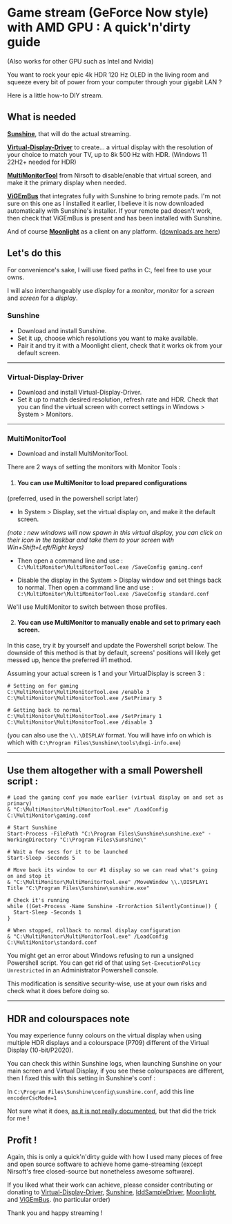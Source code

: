 # Game stream (GeForce Now style) with AMD GPU : A quick'n'dirty guide
(Also works for other GPU such as Intel and Nvidia)

You want to rock your epic 4k HDR 120 Hz OLED in the living room and squeeze every bit of power from your computer through your gigabit LAN ?

Here is a little how-to DIY stream.

## What is needed

[**Sunshine**](https://github.com/LizardByte/Sunshine), that will do the actual streaming.

[**Virtual-Display-Driver**](https://github.com/itsmikethetech/Virtual-Display-Driver) to create... a virtual display with the resolution of your choice to match your TV, up to 8k 500 Hz with HDR. (Windows 11 22H2+ needed for HDR)

[**MultiMonitorTool**](https://www.nirsoft.net/utils/multi_monitor_tool.html) from Nirsoft to disable/enable that virtual screen, and make it the primary display when needed.

[**ViGEmBus**](https://github.com/nefarius/ViGEmBus) that integrates fully with Sunshine to bring remote pads.
I'm not sure on this one as I installed it earlier, I believe it is now downloaded automatically with Sunshine's installer.
If your remote pad doesn't work, then check that ViGEmBus is present and has been installed with Sunshine.

And of course [**Moonlight**](https://github.com/moonlight-stream) as a client on any platform. ([downloads are here](https://moonlight-stream.org))

## Let's do this
For convenience's sake, I will use fixed paths in C:\, feel free to use your owns.

I will also interchangeably use *display* for a *monitor*, *monitor* for a *screen* and *screen* for a *display*.

### Sunshine

- Download and install Sunshine.
- Set it up, choose which resolutions you want to make available.
- Pair it and try it with a Moonlight client, check that it works ok from your default screen.

---

### Virtual-Display-Driver
- Download and install Virtual-Display-Driver.
- Set it up to match desired resolution, refresh rate and HDR.
Check that you can find the virtual screen with correct settings in Windows > System > Monitors.

---

### MultiMonitorTool
- Download and install MultiMonitorTool.

There are 2 ways of setting the monitors with Monitor Tools :

1. #### You can use MultiMonitor to load prepared configurations
(preferred, used in the powershell script later)

- In System > Display, set the virtual display on, and make it the default screen.

*(note : new windows will now spawn in this virtual display, you can click on their icon in the taskbar and take them to your screen with Win+Shift+Left/Right keys)*

- Then open a command line and use :
`C:\MultiMonitor\MultiMonitorTool.exe /SaveConfig gaming.conf`

- Disable the display in the System > Display window and set things back to normal.
Then open a command line and use :
`C:\MultiMonitor\MultiMonitorTool.exe /SaveConfig standard.conf`

We'll use MultiMonitor to switch between those profiles.

2. #### You can use MultiMonitor to manually enable and set to primary each screen.
In this case, try it by yourself and update the Powershell script below.
The downside of this method is that by default, screens' positions will likely get messed up, hence the preferred #1 method.

Assuming your actual screen is 1 and your VirtualDisplay is screen 3 :
```
# Setting on for gaming
C:\MultiMonitor\MultiMonitorTool.exe /enable 3
C:\MultiMonitor\MultiMonitorTool.exe /SetPrimary 3

# Getting back to normal
C:\MultiMonitor\MultiMonitorTool.exe /SetPrimary 1
C:\MultiMonitor\MultiMonitorTool.exe /disable 3
```
(you can also use the `\\.\DISPLAY` format. You will have info on which is which with `C:\Program Files\Sunshine\tools\dxgi-info.exe`)

---

## Use them altogether with a small Powershell script :

```
# Load the gaming conf you made earlier (virtual display on and set as primary)
& "C:\MultiMonitor\MultiMonitorTool.exe" /LoadConfig C:\MultiMonitor\gaming.conf

# Start Sunshine
Start-Process -FilePath "C:\Program Files\Sunshine\sunshine.exe" -WorkingDirectory "C:\Program Files\Sunshine\"

# Wait a few secs for it to be launched
Start-Sleep -Seconds 5

# Move back its window to our #1 display so we can read what's going on and stop it
& "C:\MultiMonitor\MultiMonitorTool.exe" /MoveWindow \\.\DISPLAY1 Title "C:\Program Files\Sunshine\sunshine.exe"

# Check it's running
while ((Get-Process -Name Sunshine -ErrorAction SilentlyContinue)) {
  Start-Sleep -Seconds 1
}

# When stopped, rollback to normal display configuration
& "C:\MultiMonitor\MultiMonitorTool.exe" /LoadConfig C:\MultiMonitor\standard.conf
```

You might get an error about Windows refusing to run a unsigned Powershell script. You can get rid of that using `Set-ExecutionPolicy Unrestricted` in an Administrator Powershell console.

This modification is sensitive security-wise, use at your own risks and check what it does before doing so.

---

## HDR and colourspaces note

You may experience funny colours on the virtual display when using multiple HDR displays and a colourspace (P709) different of the Virtual Display (10-bit/P2020).

You can check this within Sunshine logs, when launching Sunshine on your main screen and Virtual Display, if you see these colourspaces are different, then I fixed this with this setting in Sunshine's conf :

In `C:\Program Files\Sunshine\config\sunshine.conf`, add this line
`encoderCscMode=1`

Not sure what it does, [as it is not really documented](https://docs.lizardbyte.dev/projects/sunshine/en/latest/source/src/video.html#_CPPv4N5video8config_t14encoderCscModeE), but that did the trick for me !

## Profit !
Again, this is only a quick'n'dirty guide with how I used many pieces of free and open source software to achieve home game-streaming (except Nirsoft's free closed-source but nonetheless awesome software).

If you liked what their work can achieve, please consider contributing or donating to [Virtual-Display-Driver](https://github.com/itsmikethetech/Virtual-Display-Driver), [Sunshine](https://app.lizardbyte.dev/Sunshine/), [IddSampleDriver](https://github.com/roshkins/IddSampleDriver?tab=readme-ov-file#fork-with-hdr), [Moonlight](https://github.com/moonlight-stream), and [ViGEmBus](https://github.com/nefarius/ViGEmBus?tab=readme-ov-file#sponsors). (no particular order)

Thank you and happy streaming !
